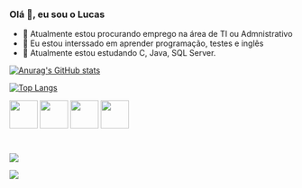 ### Olá 👋, eu sou o Lucas

- 🔨 Atualmente estou procurando emprego na área de TI ou Admnistrativo
- 👀 Eu estou interssado em aprender programação, testes e inglês
- 🌱 Atualmente estou estudando C, Java, SQL Server.

<div>

[![Anurag's GitHub stats](https://github-readme-stats.vercel.app/api?username=DarkMatter015&show_icons=true&theme=tokyonight)](https://github.com/anuraghazra/github-readme-stats)

[![Top Langs](https://github-readme-stats.vercel.app/api/top-langs/?username=DarkMatter015&layout=compact&&theme=tokyonight)](https://github.com/anuraghazra/github-readme-stats)

</div>

<div style="display: inline-block">

<img align="center" height="50" width="50" src="https://cdn.jsdelivr.net/gh/devicons/devicon/icons/css3/css3-original.svg" />

<img align="center" height="50" width="50" src="https://cdn.jsdelivr.net/gh/devicons/devicon/icons/html5/html5-original.svg" />

<img align="center" height="50" width="50" src="https://cdn.jsdelivr.net/gh/devicons/devicon/icons/javascript/javascript-original.svg" />

<img align="center" height="50" width="50" src="https://cdn.jsdelivr.net/gh/devicons/devicon/icons/python/python-original.svg" />

</div>

##

<div style="display: inline-block">

<a href="https://portfolio-lucas-matheus.vercel.app/" target="_blank"> <img src="https://img.shields.io/badge/website-000000?style=for-the-badge&logo=About.me&logoColor=white"> </a>

<a href="https://www.linkedin.com/in/lucas-matheus-de-camargo-49a315236/" target="_blank"> <img src="https://img.shields.io/badge/LinkedIn-0077B5?style=for-the-badge&logo=linkedin&logoColor=white"> </a>

</div>

<!---
DarkMatter015/DarkMatter015 is a ✨ special ✨ repository because its `README.md` (this file) appears on your GitHub profile.
You can click the Preview link to take a look at your changes.
--->
